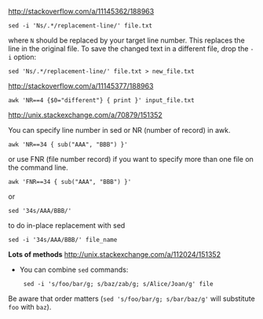 http://stackoverflow.com/a/11145362/188963

    sed -i 'Ns/.*/replacement-line/' file.txt

where `N` should be replaced by your target line number. This replaces the line in the original file. To save the changed text in a different file, drop the `-i` option:

    sed 'Ns/.*/replacement-line/' file.txt > new_file.txt
    
http://stackoverflow.com/a/11145377/188963

    awk 'NR==4 {$0="different"} { print }' input_file.txt
    
http://unix.stackexchange.com/a/70879/151352
    
You can specify line number in sed or NR (number of record) in awk.

    awk 'NR==34 { sub("AAA", "BBB") }'
or use FNR (file number record) if you want to specify more than one file on the command line.

    awk 'FNR==34 { sub("AAA", "BBB") }'

or

    sed '34s/AAA/BBB/'

to do in-place replacement with sed

    sed -i '34s/AAA/BBB/' file_name
    

**Lots of methods**
http://unix.stackexchange.com/a/112024/151352

 - You can combine `sed` commands:

        sed -i 's/foo/bar/g; s/baz/zab/g; s/Alice/Joan/g' file

 Be aware that order matters (`sed 's/foo/bar/g; s/bar/baz/g'` will substitute `foo` with `baz`).




